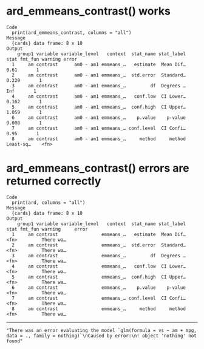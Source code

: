 # ard_emmeans_contrast() works

    Code
      print(ard_emmeans_contrast, columns = "all")
    Message
      {cards} data frame: 8 x 10
    Output
        group1 variable variable_level   context  stat_name stat_label      stat fmt_fun warning error
      1     am contrast      am0 - am1 emmeans_…   estimate  Mean Dif…      0.61       1              
      2     am contrast      am0 - am1 emmeans_…  std.error  Standard…     0.229       1              
      3     am contrast      am0 - am1 emmeans_…         df  Degrees …       Inf       1              
      4     am contrast      am0 - am1 emmeans_…   conf.low  CI Lower…     0.162       1              
      5     am contrast      am0 - am1 emmeans_…  conf.high  CI Upper…     1.059       1              
      6     am contrast      am0 - am1 emmeans_…    p.value    p-value     0.008       1              
      7     am contrast      am0 - am1 emmeans_… conf.level  CI Confi…      0.95       1              
      8     am contrast      am0 - am1 emmeans_…     method     method Least-sq…    <fn>              

# ard_emmeans_contrast() errors are returned correctly

    Code
      print(ard, columns = "all")
    Message
      {cards} data frame: 8 x 10
    Output
        group1 variable variable_level   context  stat_name stat_label stat fmt_fun warning     error
      1     am contrast                emmeans_…   estimate  Mean Dif…         <fn>         There wa…
      2     am contrast                emmeans_…  std.error  Standard…         <fn>         There wa…
      3     am contrast                emmeans_…         df  Degrees …         <fn>         There wa…
      4     am contrast                emmeans_…   conf.low  CI Lower…         <fn>         There wa…
      5     am contrast                emmeans_…  conf.high  CI Upper…         <fn>         There wa…
      6     am contrast                emmeans_…    p.value    p-value         <fn>         There wa…
      7     am contrast                emmeans_… conf.level  CI Confi…         <fn>         There wa…
      8     am contrast                emmeans_…     method     method         <fn>         There wa…

---

    "There was an error evaluating the model `glm(formula = vs ~ am + mpg, data = ., family = nothing)`\nCaused by error:\n! object 'nothing' not found"

